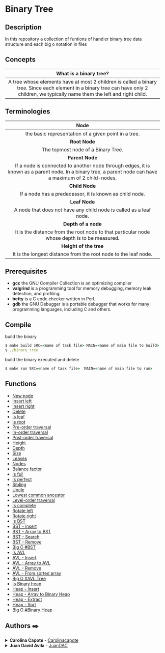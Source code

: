 # Binary Tree
## Description
In this repository  a collection of funtions of handler binary tree data structure and each big o notation in files
## Concepts
|  What is a binary tree? |
|:--:|
| A tree whose elements have at most 2 children is called a binary tree. Since each element in a binary tree can have only 2 children, we typically name them the left and right child. 


## Terminologies

| **Node**
|:--:|
| the basic representation of a given point in a tree.
| **Root Node**
| The topmost node of a Binary Tree.
| **Parent Node**
| If a node is connected to another node through edges, it is known as a parent node. In a binary tree, a parent node can have a maximum of 2 child-nodes.
| **Child Node**
| If a node has a predecessor, it is known as child node.
| **Leaf Node**
| A node that does not have any child node is called as a leaf node. 
| **Depth of a node**
| It is the distance from the root node to that particular node whose depth is to be measured.
| **Height of the tree**
| It is the longest distance from the root node to the leaf node.


## Prerequisites
* __gcc__ the GNU Compiler Collection is an optimizing compiler 
* __valgrind__ is a programming tool for memory debugging, memory leak detection, and profiling. 
* __betty__ is a C code checker written in Perl.
* __gdb__   the GNU Debugger is a portable debugger that  works for many programming languages, including C and others.
## Compile
build the binary
```cmd
$ make build SRC=<name of task file> MAIN=<name of main file to build>
$ ./binary_tree
```
build the binary executed and delete
```cmd
$ make run SRC=<name of task file>  MAIN=<name of main file to run>
```
## Functions
* [New node](./documentation/)
* [Insert left](./documentation/)
* [Insert right](./documentation/)
* [Delete](./documentation/)
* [Is leaf](./documentation/)
* [Is root](./documentation/)
* [Pre-order traversal](./documentation/)
* [In-order traversal](./documentation/)
* [Post-order traversal](./documentation/)
* [Height](./documentation/)
* [Depth](./documentation/)
* [Size](./documentation/)
* [Leaves](./documentation/)
* [Nodes](./documentation/)
* [Balance factor](./documentation/)
* [Is full](./documentation/)
* [Is perfect](./documentation/)
* [Sibling](./documentation/)
* [Uncle](./documentation/)
* [Lowest common ancestor](./documentation/)
* [Level-order traversal](./documentation/)
* [Is complete](./documentation/)
* [Rotate left](./documentation/)
* [Rotate right](./documentation/)
* [Is BST](./documentation/)
* [BST - Insert](./documentation/)
* [BST - Array to BST](./documentation/)
* [BST - Search](./documentation/)
* [BST - Remove ](./documentation/)
* [Big O #BST](./documentation/)
* [Is AVL](./documentation/)
* [AVL - Insert](./documentation/)
* [AVL - Array to AVL](./documentation/)
* [AVL - Remove](./documentation/)
* [AVL - From sorted array](./documentation/)
* [Big O #AVL Tree](./documentation/)
* [Is Binary heap](./documentation/)
* [Heap - Insert](./documentation/)
* [Heap - Array to Binary Heap ](./documentation/)
* [Heap - Extract](./documentation/)
* [Heap - Sort](./documentation/)
* [Big O #Binary Heap](./documentation/)

## Authors ✒️
<details  style="user-select: none;">
	<summary>
		<strong style="cursor: pointer;"> Carolina Capote</strong> - <a href="https://github.com/Carolinacapote"  target="_blank">Carolinacapote</a>
	</summary>
	<img align="center" src="https://github-readme-stats.vercel.app/api/top-langs/?username=Carolinacapote&layout=compact&theme=vue&langs_count=6" alt="adri-er github stats"/>
</details>

<details  style="user-select: none;">
	<summary>
		<strong style="cursor: pointer;">Juan David Avila</strong> - <a href="https://github.com/JuanDAC"  target="_blank">JuanDAC</a>
	</summary>
	<img align="center" src="https://github-readme-stats.vercel.app/api/top-langs/?username=JuanDAC&layout=compact&theme=vue&langs_count=6" alt="adri-er github stats"/>
</details>

